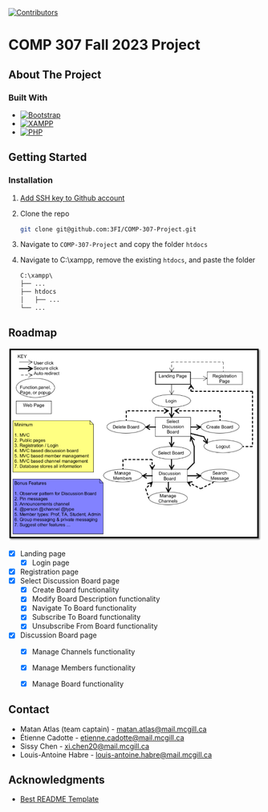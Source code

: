 [![Contributors][Contributors-shield]][Contributors-url]

# COMP 307 Fall 2023 Project

## About The Project

### Built With

* [![Bootstrap][Bootstrap.com]][Bootstrap-url]
* [![XAMPP][Xampp.com]][Xampp-url]
* [![PHP][Php.com]][Php-url]



## Getting Started

### Installation

1. [Add SSH key to Github account](https://docs.github.com/en/authentication/connecting-to-github-with-ssh)
2. Clone the repo
   ```sh
   git clone git@github.com:3FI/COMP-307-Project.git
   ```
3. Navigate to `COMP-307-Project` and copy the folder `htdocs`
4. Navigate to C:\xampp, remove the existing `htdocs`, and paste the folder

    ```
    C:\xampp\
    ├── ...
    ├── htdocs
    │   ├── ...
    └── ...
    ```



## Roadmap

![Storyboard](./htdocs/img/storyboard.png)

- [x] Landing page
    - [X] Login page
- [x] Registration page
- [X] Select Discussion Board page
    - [X] Create Board functionality
    - [X] Modify Board Description functionality
    - [X] Navigate To Board functionality
    - [X] Subscribe To Board functionality
    - [X] Unsubscribe From Board functionality
- [X] Discussion Board page
    - [X] Manage Channels functionality
    - [X] Manage Members functionality
    - [X] Manage Board functionality



## Contact

* Matan Atlas (team captain) - matan.atlas@mail.mcgill.ca
* Étienne Cadotte - etienne.cadotte@mail.mcgill.ca
* Sissy Chen - xi.chen20@mail.mcgill.ca
* Louis-Antoine Habre - louis-antoine.habre@mail.mcgill.ca



## Acknowledgments

* [Best README Template](https://github.com/othneildrew/Best-README-Template/blob/master/README.md)



[Contributors-shield]: https://img.shields.io/github/contributors/3FI/COMP-307-Project
[Contributors-url]: https://github.com/3FI/COMP-307-Project/graphs/contributors
[Bootstrap.com]: https://img.shields.io/badge/Bootstrap-563D7C?style=for-the-badge&logo=bootstrap&logoColor=white
[Bootstrap-url]: https://getbootstrap.com
[Xampp.com]: https://img.shields.io/badge/XAMPP-orange?style=for-the-badge&logo=xampp&logoColor=white
[Xampp-url]: https://www.apachefriends.org/
[Php.com]: https://img.shields.io/badge/PHP-indigo?style=for-the-badge&logo=php&logoColor=white
[Php-url]: https://www.php.net/